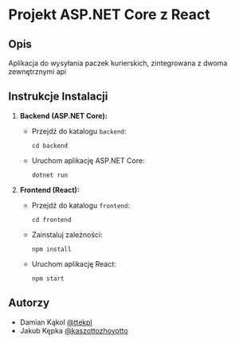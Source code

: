 # Projekt ASP.NET Core z React

## Opis

Aplikacja do wysyłania paczek kurierskich, zintegrowana z dwoma zewnętrznymi api

## Instrukcje Instalacji

1. **Backend (ASP.NET Core):**

   - Przejdź do katalogu `backend`:
     ```
     cd backend
     ```
   - Uruchom aplikację ASP.NET Core:
     ```
     dotnet run
     ```

2. **Frontend (React):**
   - Przejdź do katalogu `frontend`:
     ```
     cd frontend
     ```
   - Zainstaluj zależności:
     ```
     npm install
     ```
   - Uruchom aplikację React:
     ```
     npm start
     ```

## Autorzy

- Damian Kąkol [@ttekpl](https://github.com/ttekpl)
- Jakub Kępka [@kaszottozhoyotto](https://github.com/kaszottozhoyotto)
